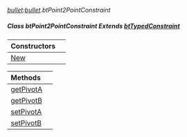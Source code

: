 _[bullet](../../modules/bullet/bullet-module.md):[bullet](../../modules/bullet/bullet-module.md).btPoint2PointConstraint_
##### Class btPoint2PointConstraint Extends [btTypedConstraint](../../modules/bullet/bullet-bttypedconstraint.md)

| Constructors | |
|:---|:---|
| [New](bullet-btpoint2pointconstraint-new.md) |  |

| Methods | |
|:---|:---|
| [getPivotA](bullet-btpoint2pointconstraint-getpivota.md) |  |
| [getPivotB](bullet-btpoint2pointconstraint-getpivotb.md) |  |
| [setPivotA](bullet-btpoint2pointconstraint-setpivota.md) |  |
| [setPivotB](bullet-btpoint2pointconstraint-setpivotb.md) |  |

